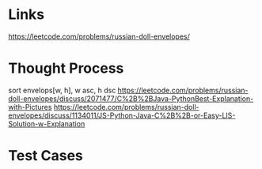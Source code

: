 # Links
https://leetcode.com/problems/russian-doll-envelopes/

# Thought Process
sort envelops[w, h], w asc, h dsc
https://leetcode.com/problems/russian-doll-envelopes/discuss/2071477/C%2B%2BJava-PythonBest-Explanation-with-Pictures
https://leetcode.com/problems/russian-doll-envelopes/discuss/1134011/JS-Python-Java-C%2B%2B-or-Easy-LIS-Solution-w-Explanation

# Test Cases

